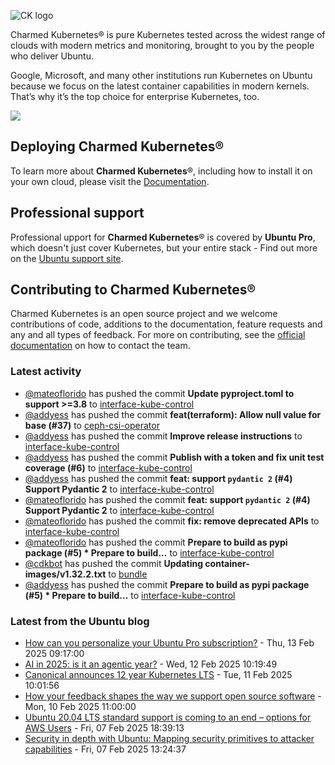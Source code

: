 ![CK logo](https://assets.ubuntu.com/v1/451d4cf4-Charmed+Kubernetes_RGB_onWhite_2022.svg)

Charmed Kubernetes® is pure Kubernetes tested across the widest range of clouds with modern metrics and monitoring, brought to you by the people who deliver Ubuntu.

Google, Microsoft, and many other institutions run Kubernetes on Ubuntu because we focus on the latest container capabilities in modern kernels. That’s why it’s the top choice for enterprise Kubernetes, too.

![](https://assets.ubuntu.com/v1/843c77b6-juju-at-a-glace.svg)

## Deploying Charmed Kubernetes®

To learn more about **Charmed Kubernetes**®, including how to install it on your own cloud, please visit the [Documentation][docs].

## Professional support

Professional upport for **Charmed Kubernetes**® is covered by **Ubuntu Pro**, which doesn't just cover Kubernetes, but your entire stack - Find out more on the [Ubuntu support site](https://ubuntu.com/support).

## Contributing to Charmed Kubernetes®

Charmed Kubernetes is an open source project and we welcome contributions of code, additions to the documentation, feature requests and any and all types of feedback. For more on contributing, see the [official documentation][get-in-touch] on how to contact the team.

<!-- LINKS -->
[docs]: https://ubuntu.com/kubernetes/docs
[get-in-touch]: https://ubuntu.com/kubernetes/docs/get-in-touch

### Latest activity

<!-- activity starts -->
 - [@mateoflorido](https://github.com/mateoflorido) has pushed the commit **Update pyproject.toml to support >=3.8** to [interface-kube-control](https://github.com/charmed-kubernetes/interface-kube-control)
 - [@addyess](https://github.com/addyess) has pushed the commit **feat(terraform): Allow null value for base (#37)** to [ceph-csi-operator](https://github.com/charmed-kubernetes/ceph-csi-operator)
 - [@addyess](https://github.com/addyess) has pushed the commit **Improve release instructions** to [interface-kube-control](https://github.com/charmed-kubernetes/interface-kube-control)
 - [@addyess](https://github.com/addyess) has pushed the commit **Publish with a token and fix unit test coverage (#6)** to [interface-kube-control](https://github.com/charmed-kubernetes/interface-kube-control)
 - [@addyess](https://github.com/addyess) has pushed the commit **feat: support `pydantic 2` (#4)  Support Pydantic 2** to [interface-kube-control](https://github.com/charmed-kubernetes/interface-kube-control)
 - [@mateoflorido](https://github.com/mateoflorido) has pushed the commit **feat: support `pydantic 2` (#4)  Support Pydantic 2** to [interface-kube-control](https://github.com/charmed-kubernetes/interface-kube-control)
 - [@mateoflorido](https://github.com/mateoflorido) has pushed the commit **fix: remove deprecated APIs** to [interface-kube-control](https://github.com/charmed-kubernetes/interface-kube-control)
 - [@mateoflorido](https://github.com/mateoflorido) has pushed the commit **Prepare to build as pypi package (#5)  * Prepare to build...** to [interface-kube-control](https://github.com/charmed-kubernetes/interface-kube-control)
 - [@cdkbot](https://github.com/cdkbot) has pushed the commit **Updating container-images/v1.32.2.txt** to [bundle](https://github.com/charmed-kubernetes/bundle)
 - [@addyess](https://github.com/addyess) has pushed the commit **Prepare to build as pypi package (#5)  * Prepare to build...** to [interface-kube-control](https://github.com/charmed-kubernetes/interface-kube-control)
<!-- activity ends -->

<!-- roadmap starts -->

<!-- roadmap ends -->

### Latest from the Ubuntu blog

<!-- blog starts -->
* [How can you personalize your Ubuntu Pro subscription?](https://ubuntu.com//blog/how-can-you-personalize-your-ubuntu-pro-subscription) - Thu, 13 Feb 2025 09:17:00 
* [AI in 2025: is it an agentic year?](https://ubuntu.com//blog/ai-in-2025-is-it-an-agentic-year) - Wed, 12 Feb 2025 10:19:49 
* [Canonical announces 12 year Kubernetes LTS](https://ubuntu.com//blog/12-year-lts-for-kubernetes) - Tue, 11 Feb 2025 10:01:56 
* [How your feedback shapes the way we support open source software](https://ubuntu.com//blog/how-your-feedback-shapes-our-open-source-support) - Mon, 10 Feb 2025 11:00:00 
* [Ubuntu 20.04 LTS standard support is coming to an end – options for AWS Users](https://ubuntu.com//blog/ubuntu-20-04-lts-end-of-standard-support-options-for-aws) - Fri, 07 Feb 2025 18:39:13 
* [Security in depth with Ubuntu: Mapping security primitives to attacker capabilities](https://ubuntu.com//blog/ubuntu-security-defense-in-depth) - Fri, 07 Feb 2025 13:24:37 
<!-- blog ends -->
